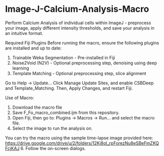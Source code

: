 # Image-J-Calcium-Analysis-Macro
Perform Calcium Analysis of individual cells within ImageJ - preprocess your image, apply different intensity thresholds, and save your analysis in an intuitive format.

Required Fiji Plugins
Before running the macro, ensure the following plugins are installed and up to date:
1. Trainable Weka Segmentation - Pre-installed in Fiji
2. Noise2Void (N2V) - Optional preprocessing step, denoising using deep learning
3. Template Matching - Optional preprocessing step, slice alignment

Go to Help → Update... Click Manage Update Sites, and enable CSBDeep and Template_Matching. Then,  Apply Changes, and restart Fiji.

Use of Macro:
1. Download the macro file
2. Save F_Fo_macro_combined.ijm from this repository.
3. Open Fiji, then go to: Plugins → Macros → Run… and select the macro file.
4. Select the image to run the analysis on. 

You can try the macro using the sample time-lapse image provided here: https://drive.google.com/drive/u/2/folders/12Kj8ol_rpForezNu8eSBeFmZKQFcjKAJ
6. Follow the on-screen dialogs.

